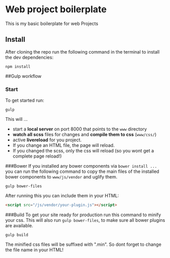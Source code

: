 # Web project boilerplate
This is my basic boilerplate for web Projects

## Install
After cloning the repo run the following command in the terminal to install the dev dependencies:
```
npm install
```

##Gulp workflow
### Start
To get started run:
```
gulp
```
This will ...
* start a **local server** on port 8000 that points to the `www` directory
* **watch all scss** files for changes and **compile them to css** (`www/css/`)
* active **livereload** for you project.
 * If you change an HTML file, the page will reload. 
 * If you changed the scss, only the css will reload (so you wont get a complete page reload!)
 
###Bower
If you installed any bower components via `bower install ...` you can run the following command to copy the main files of the installed bower components to `www/js/vendor` and uglify them.
```
gulp bower-files
```
After running this you can include them in your HTML:
```html
<script src="/js/vendor/your-plugin.js"></script>
```

###Build
To get your site ready for production run this command to minify your css. This will also run `gulp bower-files`, to make sure all bower plugins are available.
```
gulp build
```
The minified css files will be suffixed with ".min". So dont forget to change the file name in your HTML!
